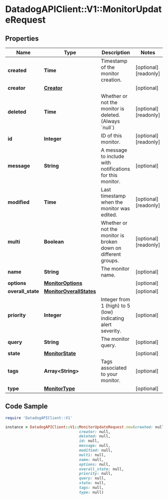 # DatadogAPIClient::V1::MonitorUpdateRequest

## Properties

Name | Type | Description | Notes
------------ | ------------- | ------------- | -------------
**created** | **Time** | Timestamp of the monitor creation. | [optional] [readonly] 
**creator** | [**Creator**](Creator.md) |  | [optional] 
**deleted** | **Time** | Whether or not the monitor is deleted. (Always &#x60;null&#x60;) | [optional] [readonly] 
**id** | **Integer** | ID of this monitor. | [optional] [readonly] 
**message** | **String** | A message to include with notifications for this monitor. | [optional] 
**modified** | **Time** | Last timestamp when the monitor was edited. | [optional] [readonly] 
**multi** | **Boolean** | Whether or not the monitor is broken down on different groups. | [optional] [readonly] 
**name** | **String** | The monitor name. | [optional] 
**options** | [**MonitorOptions**](MonitorOptions.md) |  | [optional] 
**overall_state** | [**MonitorOverallStates**](MonitorOverallStates.md) |  | [optional] 
**priority** | **Integer** | Integer from 1 (high) to 5 (low) indicating alert severity. | [optional] 
**query** | **String** | The monitor query. | [optional] 
**state** | [**MonitorState**](MonitorState.md) |  | [optional] 
**tags** | **Array&lt;String&gt;** | Tags associated to your monitor. | [optional] 
**type** | [**MonitorType**](MonitorType.md) |  | [optional] 

## Code Sample

```ruby
require 'DatadogAPIClient::V1'

instance = DatadogAPIClient::V1::MonitorUpdateRequest.new(created: null,
                                 creator: null,
                                 deleted: null,
                                 id: null,
                                 message: null,
                                 modified: null,
                                 multi: null,
                                 name: null,
                                 options: null,
                                 overall_state: null,
                                 priority: null,
                                 query: null,
                                 state: null,
                                 tags: null,
                                 type: null)
```


